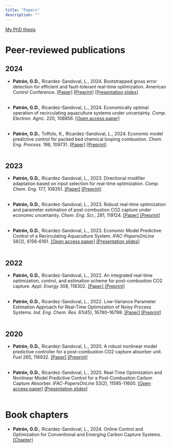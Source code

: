 ```yaml
---
title: "Papers"
description: ""
---
```


[My PhD thesis](https://uwspace.uwaterloo.ca/items/0138b51b-8307-4c51-9d8c-9943f1542a8a)

# Peer-reviewed publications

## 2024

* **Patrón, G.D.**, Ricardez-Sandoval, L., 2024. Bootstrapped gross error detection for efficient and fault-tolerant real-time optimization. American Control Conference. [[Paper]](10.23919/ACC60939.2024.10644302) [[Preprint]](ACC_preprint.pdf) [[Presentation slides]](ACC_2024_slides.pdf)
<br><br>

* **Patrón, G.D.**, Ricardez-Sandoval, L., 2024. Economically optimal operation of recirculating aquaculture systems under uncertainty. *Comp. Electron. Agric.* 220, 108856. [[Open access paper]](https://doi.org/10.1016/j.compag.2024.108856)
<br><br>

* **Patrón, G.D.**, Toffolo, K., Ricardez-Sandoval, L., 2024. Economic model predictive control for packed bed chemical looping combustion. *Chem. Eng. Process.* 198, 109731. [[Paper]](https://doi.org/10.1016/j.cep.2024.109731) [[Preprint]](CEPPI_preprint.pdf)
<br><br>

## 2023

* **Patrón, G.D.**, Ricardez-Sandoval, L., 2023. Directional modifier adaptation based on input selection for real-time optimization. *Comp. Chem. Eng.* 177, 108351. [[Paper]](https://doi.org/10.1016/j.compchemeng.2023.108351) [[Preprint]](CACE_preprint.pdf)
<br><br>

* **Patrón, G.D.**, Ricardez-Sandoval, L., 2023. Robust real-time optimization and parameter estimation of post-combustion CO2 capture under economic uncertainty. *Chem. Eng. Sci.*, 281, 119124. [[Paper]](https://doi.org/10.1016/j.ces.2023.119124) [[Preprint]](CES_preprint.pdf)
<br><br>

* **Patrón, G.D.**, Ricardez-Sandoval, L., 2023. Economic Model Predictive Control of a Recirculating Aquaculture System. *IFAC-PapersOnLine* 56(2), 6156-6161. [[Open access paper]](https://doi.org/10.1016/j.ifacol.2023.10.723) [[Presentation slides]](IFAC_2023_slides.pdf)
<br><br>

## 2022

* **Patrón, G.D.**, Ricardez-Sandoval, L., 2022. An integrated real-time optimization, control, and estimation scheme for post-combustion CO2 capture. *Appl. Energy* 308, 118302. [[Paper]](https://doi.org/10.1016/j.apenergy.2021.118302) [[Preprint]](preprint_appen.pdf)
<br><br>

* **Patrón, G.D.**, Ricardez-Sandoval, L., 2022. Low-Variance Parameter Estimation Approach for Real-Time Optimization of Noisy Process Systems. *Ind. Eng. Chem. Res.* 61(45), 16780–16798. [[Paper]](https://doi.org/10.1021/acs.iecr.2c02897) [[Preprint]](I&ECR_preprint.pdf)
<br><br>

## 2020

* **Patrón, G.D.**, Ricardez-Sandoval, L., 2020. A robust nonlinear model predictive controller for a post-combustion CO2 capture absorber unit. *Fuel* 265, 116932. [[Paper]](https://doi.org/10.1016/j.fuel.2019.116932) [[Preprint]](preprint_fuel.pdf)
<br><br>

* **Patrón, G.D.**, Ricardez-Sandoval, L., 2020. Real-Time Optimization and Nonlinear Model Predictive Control for a Post-Combustion Carbon Capture Absorber. *IFAC-PapersOnLine* 53(2), 11595-11600. [[Open access paper]](https://doi.org/10.1016/j.ifacol.2020.12.639) [[Presentation slides]](IFAC_2020_slides.pdf)
<br><br>

# Book chapters

* **Patrón, G.D.**, Ricardez-Sandoval, L., 2024. Online Control and Optimization for Conventional and Emerging Carbon Capture Systems. [[Chapter]](https://doi.org/10.1016/B978-0-443-14081-5.00004-0) 
<br><br>



